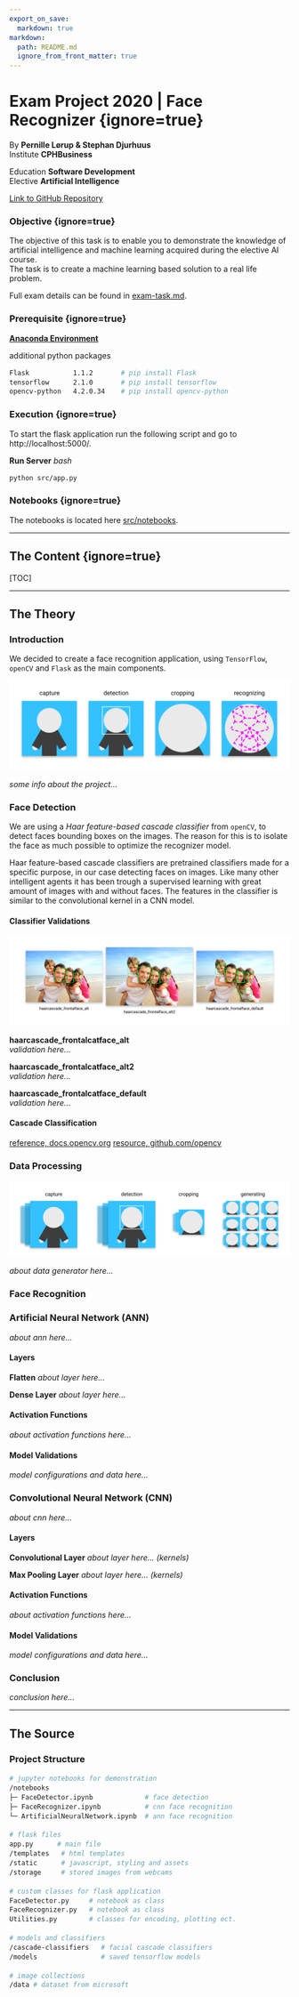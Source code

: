 ```yaml
---
export_on_save:
  markdown: true
markdown:
  path: README.md
  ignore_from_front_matter: true
---
```


# Exam Project 2020 | Face Recognizer {ignore=true}
By **Pernille Lørup & Stephan Djurhuus**  
Institute **CPHBusiness**  

Education **Software Development**  
Elective **Artificial Intelligence**  

[Link to GitHub Repository](https://github.com/BA-Software-Development-Ed/ai-exam-project)

### Objective {ignore=true}
The objective of this task is to enable you to demonstrate the knowledge of artificial intelligence and machine learning acquired during the elective AI course.  
The task is to create a machine learning based solution to a real life problem.

Full exam details can be found in [exam-task.md](exam-task.md).

### Prerequisite {ignore=true}
**[Anaconda Environment](https://anaconda.org/)**

additional python packages
```bash
Flask           1.1.2       # pip install Flask 
tensorflow      2.1.0       # pip install tensorflow
opencv-python   4.2.0.34    # pip install opencv-python
```

### Execution {ignore=true}
To start the flask application run the following script and go to http://localhost:5000/.

**Run Server**
_bash_
```bash
python src/app.py
```

### Notebooks {ignore=true}
The notebooks is located here [src/notebooks](src/notebooks).

___
## The Content {ignore=true}
[TOC]

___
## The Theory

### Introduction
We decided to create a face recognition application, using `TensorFlow`, `openCV` and `Flask` as the main components. 

![face recognition](assets/face-recognition.png)

_some info about the project..._

### Face Detection

We are using a _Haar feature-based cascade classifier_ from `openCV`, to detect faces bounding boxes on the images. The reason for this is to isolate the face as much possible to optimize the recognizer model.

Haar feature-based cascade classifiers are pretrained classifiers made for a specific purpose, in our case detecting faces on images. Like many other intelligent agents it has been trough a supervised learning with great amount of images with and without faces. The features in the classifier is similar to the convolutional kernel in a CNN model.

#### Classifier Validations

![classifier detections](assets/classifier-detections.png)

**haarcascade_frontalcatface_alt**  
_validation here..._

**haarcascade_frontalcatface_alt2**  
_validation here..._

**haarcascade_frontalcatface_default**  
_validation here..._

#### Cascade Classification
[reference, docs.opencv.org](https://docs.opencv.org/master/db/d28/tutorial_cascade_classifier.html)
[resource, github.com/opencv](https://github.com/opencv/opencv/tree/master/data/haarcascades)

### Data Processing

![data generation](assets/data-generation.png)

_about data generator here..._

### Face Recognition

### Artificial Neural Network (ANN)
_about ann here..._

#### Layers

**Flatten**
_about layer here..._

**Dense Layer**
_about layer here..._

#### Activation Functions
_about activation functions here..._

#### Model Validations
_model configurations and data here..._

### Convolutional Neural Network (CNN)
_about cnn here..._

#### Layers
**Convolutional Layer**
_about layer here... (kernels)_

**Max Pooling Layer**
_about layer here... (kernels)_

#### Activation Functions
_about activation functions here..._

#### Model Validations
_model configurations and data here..._

### Conclusion
_conclusion here..._
___
## The Source

### Project Structure

```bash
# jupyter notebooks for demonstration
/notebooks
├─ FaceDetector.ipynb             # face detection
├─ FaceRecognizer.ipynb           # cnn face recognition
└─ ArtificialNeuralNetwork.ipynb  # ann face recognition

# flask files
app.py      # main file
/templates   # html templates
/static      # javascript, styling and assets
/storage     # stored images from webcams

# custom classes for flask application
FaceDetector.py     # notebook as class
FaceRecognizer.py   # notebook as class
Utilities.py        # classes for encoding, plotting ect.

# models and classifiers
/cascade-classifiers   # facial cascade classifiers
/models                # saved tensorflow models

# image collections
/data # dataset from microsoft
```

